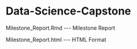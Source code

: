 # Data-Science-Capstone


Milestone_Report.Rmd  --- Milestone Report

Milestone_Report.html --- HTML Format
